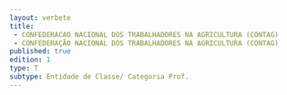 ```yaml
---
layout: verbete
title:
 - CONFEDERACAO NACIONAL DOS TRABALHADORES NA AGRICULTURA (CONTAG)
 - CONFEDERAÇÃO NACIONAL DOS TRABALHADORES NA AGRICULTURA (CONTAG)
published: true
edition: 1  
type: T
subtype: Entidade de Classe/ Categoria Prof.
---
```


